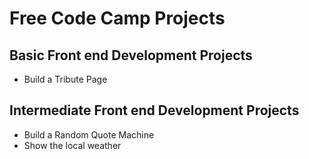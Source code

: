 # Free Code Camp Projects

## Basic Front end Development Projects
- Build a Tribute Page

## Intermediate Front end Development Projects
- Build a Random Quote Machine
- Show the local weather
